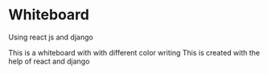 # Whiteboard
Using react js and django


This is a whiteboard with with different color writing
This is created with the help of react and django
